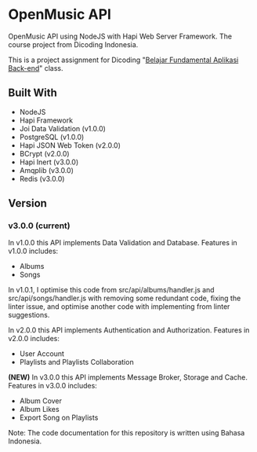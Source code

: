 # OpenMusic API

OpenMusic API using NodeJS with Hapi Web Server Framework. The course project from Dicoding Indonesia.

This is a project assignment for Dicoding "[Belajar Fundamental Aplikasi Back-end](https://www.dicoding.com/academies/271)" class.

## Built With

- NodeJS
- Hapi Framework
- Joi Data Validation (v1.0.0)
- PostgreSQL (v1.0.0)
- Hapi JSON Web Token (v2.0.0)
- BCrypt (v2.0.0)
- Hapi Inert (v3.0.0)
- Amqplib (v3.0.0)
- Redis (v3.0.0)

## Version

### v3.0.0 (current)

In v1.0.0 this API implements Data Validation and Database. Features in v1.0.0 includes:

- Albums
- Songs

In v1.0.1, I optimise this code from src/api/albums/handler.js and src/api/songs/handler.js with removing some redundant code, fixing the linter issue, and optimise another code with implementing from linter suggestions.

In v2.0.0 this API implements Authentication and Authorization. Features in v2.0.0 includes:

- User Account
- Playlists and Playlists Collaboration

**(NEW)** In v3.0.0 this API implements Message Broker, Storage and Cache. Features in v3.0.0 includes:

- Album Cover
- Album Likes
- Export Song on Playlists

Note: The code documentation for this repository is written using Bahasa Indonesia.
